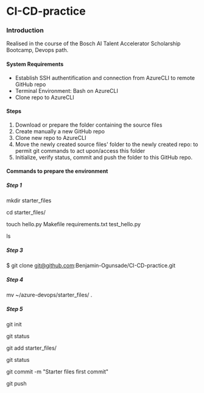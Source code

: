 # CI-CD-practice

### Introduction
Realised in the course of the Bosch AI Talent Accelerator Scholarship Bootcamp, Devops path.

####  System Requirements
* Establish SSH authentification and connection from AzureCLI to remote GitHub repo 
* Terminal Environment: Bash on AzureCLI
* Clone repo to AzureCLI

#### Steps

1. Download or prepare the folder containing the source files
2. Create manually a new GitHub repo
3. Clone new repo to AzureCLI
4. Move the newly created  source files' folder to the newly created repo: to permit git commands to act upon/access this folder
5. Initialize, verify status, commit and push the folder to this GitHub repo.


#### Commands to prepare the environment

##### Step 1

mkdir starter_files

cd starter_files/

touch  hello.py Makefile  requirements.txt  test_hello.py

ls

##### Step 3

$ git clone git@github.com:Benjamin-Ogunsade/CI-CD-practice.git

##### Step 4

mv     ~/azure-devops/starter_files/     .

##### Step 5

git init

git status

git add starter_files/

git status

git commit -m "Starter files first commit"

git push


